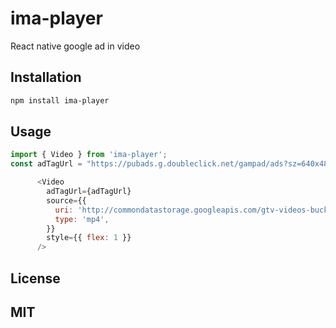 # ima-player

React native google ad in video

## Installation

```sh
npm install ima-player
```

## Usage

```js
import { Video } from 'ima-player';
const adTagUrl = "https://pubads.g.doubleclick.net/gampad/ads?sz=640x480&iu=/124319096/external/single_ad_samples&ciu_szs=300x250&impl=s&gdfp_req=1&env=vp&output=vast&unviewed_position_start=1&cust_params=deployment%3Ddevsite%26sample_ct%3Dlinear&correlator="

      <Video
        adTagUrl={adTagUrl}
        source={{
          uri: 'http://commondatastorage.googleapis.com/gtv-videos-bucket/sample/BigBuckBunny.mp4',
          type: 'mp4',
        }}
        style={{ flex: 1 }}
      />

```

## License

MIT
---
